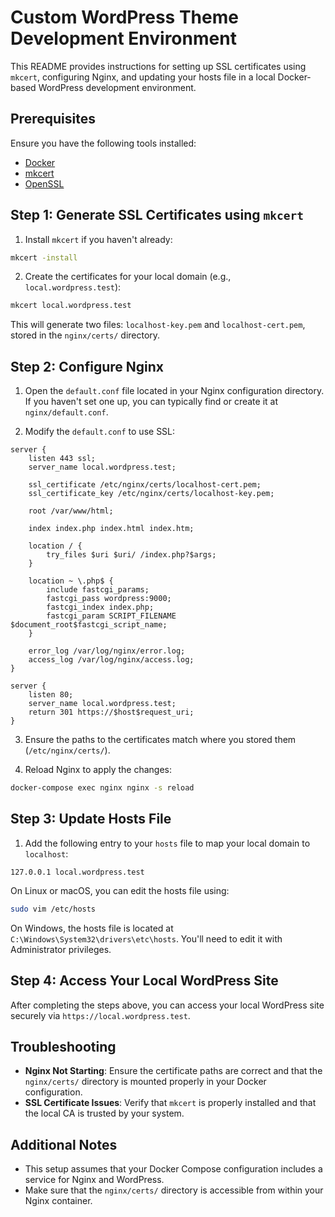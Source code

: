 # Custom WordPress Theme Development Environment

This README provides instructions for setting up SSL certificates using `mkcert`, configuring Nginx, and updating your hosts file in a local Docker-based WordPress development environment.

## Prerequisites

Ensure you have the following tools installed:

- [Docker](https://www.docker.com/)
- [mkcert](https://github.com/FiloSottile/mkcert)
- [OpenSSL](https://www.openssl.org/)

## Step 1: Generate SSL Certificates using `mkcert`

1. Install `mkcert` if you haven't already:

```bash
mkcert -install
```

2. Create the certificates for your local domain (e.g., `local.wordpress.test`):

```bash
mkcert local.wordpress.test
```

This will generate two files: `localhost-key.pem` and `localhost-cert.pem`, stored in the `nginx/certs/` directory.

## Step 2: Configure Nginx

1. Open the `default.conf` file located in your Nginx configuration directory. If you haven't set one up, you can typically find or create it at `nginx/default.conf`.

2. Modify the `default.conf` to use SSL:

```nginx
server {
    listen 443 ssl;
    server_name local.wordpress.test;

    ssl_certificate /etc/nginx/certs/localhost-cert.pem;
    ssl_certificate_key /etc/nginx/certs/localhost-key.pem;

    root /var/www/html;

    index index.php index.html index.htm;

    location / {
        try_files $uri $uri/ /index.php?$args;
    }

    location ~ \.php$ {
        include fastcgi_params;
        fastcgi_pass wordpress:9000;
        fastcgi_index index.php;
        fastcgi_param SCRIPT_FILENAME $document_root$fastcgi_script_name;
    }

    error_log /var/log/nginx/error.log;
    access_log /var/log/nginx/access.log;
}

server {
    listen 80;
    server_name local.wordpress.test;
    return 301 https://$host$request_uri;
}
```

3. Ensure the paths to the certificates match where you stored them (`/etc/nginx/certs/`).

4. Reload Nginx to apply the changes:

```bash
docker-compose exec nginx nginx -s reload
```

## Step 3: Update Hosts File

1. Add the following entry to your `hosts` file to map your local domain to `localhost`:

```plaintext
127.0.0.1 local.wordpress.test
```

On Linux or macOS, you can edit the hosts file using:

```bash
sudo vim /etc/hosts
```

On Windows, the hosts file is located at `C:\Windows\System32\drivers\etc\hosts`. You'll need to edit it with Administrator privileges.

## Step 4: Access Your Local WordPress Site

After completing the steps above, you can access your local WordPress site securely via `https://local.wordpress.test`.

## Troubleshooting

- **Nginx Not Starting**: Ensure the certificate paths are correct and that the `nginx/certs/` directory is mounted properly in your Docker configuration.
- **SSL Certificate Issues**: Verify that `mkcert` is properly installed and that the local CA is trusted by your system.

## Additional Notes

- This setup assumes that your Docker Compose configuration includes a service for Nginx and WordPress.
- Make sure that the `nginx/certs/` directory is accessible from within your Nginx container.
